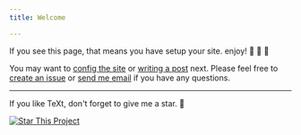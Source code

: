 ```yaml
---
title: Welcome

---
```


If you see this page, that means you have setup your site. enjoy! :ghost: :ghost: :ghost:

You may want to [config the site](https://kitian616.github.io/jekyll-TeXt-theme/docs/en/configuration) or [writing a post](https://kitian616.github.io/jekyll-TeXt-theme/docs/en/writing-posts) next. Please feel free to [create an issue](https://github.com/kitian616/jekyll-TeXt-theme/issues) or [send me email](mailto:kitian616@outlook.com) if you have any questions.

<!--more-->

---

If you like TeXt, don't forget to give me a star. :star2:

[![Star This Project](https://img.shields.io/github/stars/kitian616/jekyll-TeXt-theme.svg?label=Stars&style=social)](https://github.com/kitian616/jekyll-TeXt-theme/)

